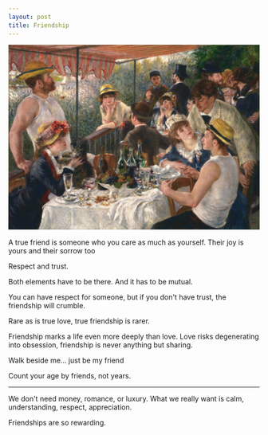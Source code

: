 ```yaml
---
layout: post
title: Friendship
---
```


<img src="/img/friends.jpg" >


 A true friend is someone who you care as much as yourself. Their joy is yours and their sorrow too 
 
Respect and trust. 

Both elements have to be there. And it has to be mutual.


You can have respect for someone, but if you don't have trust, the friendship will crumble.

Rare as is true love, true friendship is rarer.

Friendship marks a life even more deeply than love. Love risks degenerating into obsession, friendship is never anything but sharing.

Walk beside me… just be my friend

Count your age by friends, not years. 

---

We don't need money, romance, or luxury.  What we really want is calm, understanding, respect, appreciation.  

Friendships are so rewarding. 